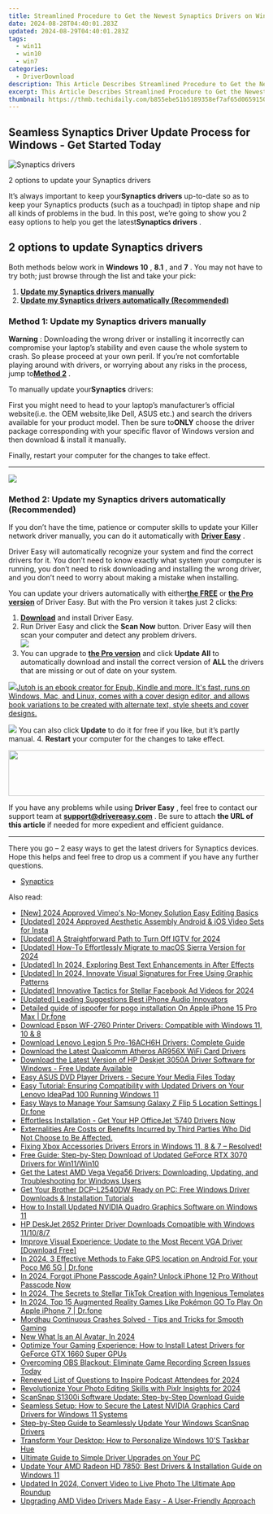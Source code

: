 ```yaml
---
title: Streamlined Procedure to Get the Newest Synaptics Drivers on Windows!
date: 2024-08-28T04:40:01.283Z
updated: 2024-08-29T04:40:01.283Z
tags:
  - win11
  - win10
  - win7
categories:
  - DriverDownload
description: This Article Describes Streamlined Procedure to Get the Newest Synaptics Drivers on Windows!
excerpt: This Article Describes Streamlined Procedure to Get the Newest Synaptics Drivers on Windows!
thumbnail: https://thmb.techidaily.com/b855ebe51b5189358ef7af65d06591503136d0471619c6e6540592a14f8eb424.jpg
---
```


## Seamless Synaptics Driver Update Process for Windows - Get Started Today

![Synaptics drivers ](https://images.drivereasy.com/wp-content/uploads/2018/12/img_5c048f1b435b6.jpg)

 2 options to update your Synaptics drivers

 It’s always important to keep your**Synaptics drivers** up-to-date so as to keep your Synaptics products (such as a touchpad) in tiptop shape and nip all kinds of problems in the bud. In this post, we’re going to show you 2 easy options to help you get the latest**Synaptics drivers** .

## 2 options to update Synaptics drivers

 Both methods below work in **Windows 10** , **8.1** , and **7** . You may not have to try both; just browse through the list and take your pick:

1. [**Update my Synaptics drivers manually**](https://tools.techidaily.com/drivereasy/download/)
2. [**Update my Synaptics drivers automatically (Recommended)**](https://tools.techidaily.com/drivereasy/download/)

### **Method 1: Update my Synaptics drivers manually**

**Warning** : Downloading the wrong driver or installing it incorrectly can compromise your laptop’s stability and even cause the whole system to crash. So please proceed at your own peril. If you’re not comfortable playing around with drivers, or worrying about any risks in the process, jump to[**Method 2**](https://tools.techidaily.com/drivereasy/download/) .

 To manually update your**Synaptics** drivers:

 First you might need to head to your laptop’s manufacturer’s official website(i.e. the OEM website,like Dell, ASUS etc.) and search the drivers available for your product model. Then  be sure to**ONLY** choose the driver package corresponding with your specific flavor of Windows version and then download & install it manually.

 Finally, restart your computer for the changes to take effect.  

---

<!-- affiliate ads begin -->
<a href="https://secure.2checkout.com/order/checkout.php?PRODS=4620780&QTY=1&AFFILIATE=108875&CART=1"><img src="https://secure.avangate.com/images/merchant/07dd4d5a72f5740ef0f035f201951476/728__90banner.jpg" border="0"></a>
<!-- affiliate ads end -->
### **Method 2: Update my Synaptics drivers automatically (Recommended)**

 If you don’t have the time, patience or computer skills to update your Killer network  driver manually, you can do it automatically with **[Driver Easy](https://tools.techidaily.com/drivereasy/download/)**  .

 Driver Easy will automatically recognize your system and find the correct drivers for it. You don’t need to know exactly what system your computer is running, you don’t need to risk downloading and installing the wrong driver, and you don’t need to worry about making a mistake when installing.

 You can update your drivers automatically with either[**the FREE**](https://tools.techidaily.com/drivereasy/download/) or **[the Pro version](https://tools.techidaily.com/drivereasy/download/)**  of Driver Easy. But with the Pro version it takes just 2 clicks:

1. [**Download**](https://tools.techidaily.com/drivereasy/download/)  and install Driver Easy.
2. Run Driver Easy and click the **Scan Now** button. Driver Easy will then scan your computer and detect any problem drivers.  
![](https://images.drivereasy.com/wp-content/uploads/2018/07/img_5b5aefd675a7c.jpg)
3. You can upgrade to **[the Pro version](https://tools.techidaily.com/drivereasy/download/)**  and click **Update All** to automatically download and install the correct version of **ALL**  the drivers that are missing or out of date on your system.  
<!-- affiliate ads begin -->
<a href="https://secure.2checkout.com/order/checkout.php?PRODS=4694919&QTY=1&AFFILIATE=108875&CART=1"><img src="https://secure.avangate.com/images/merchant/bccefcc1b1eee9eca3ae4f5c1a281482/products/jutoh-logo-1200x1600.jpg" border="0">Jutoh is an ebook creator for Epub, Kindle and more. It's fast, runs on Windows, Mac, and Linux, comes with a cover design editor, and allows book variations to be created with alternate text, style sheets and cover designs. </a>
<!-- affiliate ads end -->
![](https://images.drivereasy.com/wp-content/uploads/2018/10/img_5bb5bf49744f0.jpg) You can also click **Update** to do it for free if you like, but it’s partly manual.
4. **Restart**   your computer for the changes to take effect.
<!-- affiliate ads begin -->
<a href="https://vapordna.pxf.io/c/5597632/1494880/17238" target="_top" id="1494880"><img src="//a.impactradius-go.com/display-ad/17238-1494880" border="0" alt="" width="728" height="90"/></a><img height="0" width="0" src="https://imp.pxf.io/i/5597632/1494880/17238" style="position:absolute;visibility:hidden;" border="0" />
<!-- affiliate ads end -->

 If you have any problems while using **Driver Easy** , feel free to contact our support team at **<support@drivereasy.com>** . Be sure to attach **the URL of this article** if needed for more expedient and efficient guidance.

---

 There you go – 2 easy ways to get the latest drivers for Synaptics devices. Hope this helps and feel free to drop us a comment if you have any further questions.

* [Synaptics](https://tools.techidaily.com/drivereasy/download/)

<ins class="adsbygoogle"
     style="display:block"
     data-ad-format="autorelaxed"
     data-ad-client="ca-pub-7571918770474297"
     data-ad-slot="1223367746"></ins>



<ins class="adsbygoogle"
     style="display:block"
     data-ad-client="ca-pub-7571918770474297"
     data-ad-slot="8358498916"
     data-ad-format="auto"
     data-full-width-responsive="true"></ins>

<span class="atpl-alsoreadstyle">Also read:</span>
<div><ul>
<li><a href="https://vimeo-videos.techidaily.com/new-2024-approved-vimeos-no-money-solution-easy-editing-basics/"><u>[New] 2024 Approved  Vimeo's No-Money Solution  Easy Editing Basics</u></a></li>
<li><a href="https://instagram-video-recordings.techidaily.com/updated-2024-approved-aesthetic-assembly-android-and-ios-video-sets-for-insta/"><u>[Updated] 2024 Approved  Aesthetic Assembly  Android & iOS Video Sets for Insta</u></a></li>
<li><a href="https://instagram-video-files.techidaily.com/updated-a-straightforward-path-to-turn-off-igtv-for-2024/"><u>[Updated] A Straightforward Path to Turn Off IGTV for 2024</u></a></li>
<li><a href="https://fox-friendly.techidaily.com/updated-how-to-effortlessly-migrate-to-macos-sierra-version-for-2024/"><u>[Updated] How-To  Effortlessly Migrate to macOS Sierra Version for 2024</u></a></li>
<li><a href="https://fox-hovers.techidaily.com/updated-in-2024-exploring-best-text-enhancements-in-after-effects/"><u>[Updated] In 2024, Exploring Best Text Enhancements in After Effects</u></a></li>
<li><a href="https://fox-friendly.techidaily.com/updated-in-2024-innovate-visual-signatures-for-free-using-graphic-patterns/"><u>[Updated] In 2024, Innovate Visual Signatures for Free Using Graphic Patterns</u></a></li>
<li><a href="https://facebook-video-content.techidaily.com/updated-innovative-tactics-for-stellar-facebook-ad-videos-for-2024/"><u>[Updated] Innovative Tactics for Stellar Facebook Ad Videos for 2024</u></a></li>
<li><a href="https://extra-skills.techidaily.com/updated-leading-suggestions-best-iphone-audio-innovators/"><u>[Updated] Leading Suggestions  Best iPhone Audio Innovators</u></a></li>
<li><a href="https://ios-pokemon-go.techidaily.com/detailed-guide-of-ispoofer-for-pogo-installation-on-apple-iphone-15-pro-max-drfone-by-drfone-virtual-ios/"><u>Detailed guide of ispoofer for pogo installation On Apple iPhone 15 Pro Max | Dr.fone</u></a></li>
<li><a href="https://win-amazing.techidaily.com/download-epson-wf-2760-printer-drivers-compatible-with-windows-11-10-and-8/"><u>Download Epson WF-2760 Printer Drivers: Compatible with Windows 11, 10 & 8</u></a></li>
<li><a href="https://win-amazing.techidaily.com/download-lenovo-legion-5-pro-16ach6h-drivers-complete-guide/"><u>Download Lenovo Legion 5 Pro-16ACH6H Drivers: Complete Guide</u></a></li>
<li><a href="https://win-amazing.techidaily.com/download-the-latest-qualcomm-atheros-ar956x-wifi-card-drivers/"><u>Download the Latest Qualcomm Atheros AR956X WiFi Card Drivers</u></a></li>
<li><a href="https://win-amazing.techidaily.com/download-the-latest-version-of-hp-deskjet-3050a-driver-software-for-windows-free-update-available/"><u>Download the Latest Version of HP Deskjet 3050A Driver Software for Windows - Free Update Available</u></a></li>
<li><a href="https://win-amazing.techidaily.com/easy-asus-dvd-player-drivers-secure-your-media-files-today/"><u>Easy ASUS DVD Player Drivers - Secure Your Media Files Today</u></a></li>
<li><a href="https://win-amazing.techidaily.com/easy-tutorial-ensuring-compatibility-with-updated-drivers-on-your-lenovo-ideapad-100-running-windows-11/"><u>Easy Tutorial: Ensuring Compatibility with Updated Drivers on Your Lenovo IdeaPad 100 Running Windows 11</u></a></li>
<li><a href="https://android-location.techidaily.com/easy-ways-to-manage-your-samsung-galaxy-z-flip-5-location-settings-drfone-by-drfone-virtual/"><u>Easy Ways to Manage Your Samsung Galaxy Z Flip 5 Location Settings | Dr.fone</u></a></li>
<li><a href="https://win-amazing.techidaily.com/1722974784178-effortless-installation-get-your-hp-officejet-5740-drivers-now/"><u>Effortless Installation - Get Your HP OfficeJet ˈ5740 Drivers Now</u></a></li>
<li><a href="https://win-amazing.techidaily.com/externalities-are-costs-or-benefits-incurred-by-third-parties-who-did-not-choose-to-be-affected/"><u>Externalities Are Costs or Benefits Incurred by Third Parties Who Did Not Choose to Be Affected.</u></a></li>
<li><a href="https://win-amazing.techidaily.com/fixing-xbox-accessories-drivers-errors-in-windows-11-8-and-7-resolved/"><u>Fixing Xbox Accessories Drivers Errors in Windows 11, 8 & 7 – Resolved!</u></a></li>
<li><a href="https://win-amazing.techidaily.com/free-guide-step-by-step-download-of-updated-geforce-rtx-3070-drivers-for-win11win10/"><u>Free Guide: Step-by-Step Download of Updated GeForce RTX 3070 Drivers for Win11/Win10</u></a></li>
<li><a href="https://win-amazing.techidaily.com/get-the-latest-amd-vega-vega56-drivers-downloading-updating-and-troubleshooting-for-windows-users/"><u>Get the Latest AMD Vega Vega56 Drivers: Downloading, Updating, and Troubleshooting for Windows Users</u></a></li>
<li><a href="https://win-amazing.techidaily.com/get-your-brother-dcp-l2540dw-ready-on-pc-free-windows-driver-downloads-and-installation-tutorials/"><u>Get Your Brother DCP-L2540DW Ready on PC: Free Windows Driver Downloads & Installation Tutorials</u></a></li>
<li><a href="https://win-amazing.techidaily.com/how-to-install-updated-nvidia-quadro-graphics-software-on-windows-11/"><u>How to Install Updated NVIDIA Quadro Graphics Software on Windows 11</u></a></li>
<li><a href="https://win-amazing.techidaily.com/hp-deskjet-2652-printer-driver-downloads-compatible-with-windows-111087/"><u>HP DeskJet 2652 Printer Driver Downloads Compatible with Windows 11/10/8/7</u></a></li>
<li><a href="https://win-amazing.techidaily.com/improve-visual-experience-update-to-the-most-recent-vga-driver-download-free/"><u>Improve Visual Experience: Update to the Most Recent VGA Driver [Download Free]</u></a></li>
<li><a href="https://android-location.techidaily.com/in-2024-3-effective-methods-to-fake-gps-location-on-android-for-your-poco-m6-5g-drfone-by-drfone-virtual/"><u>In 2024, 3 Effective Methods to Fake GPS location on Android For your Poco M6 5G | Dr.fone</u></a></li>
<li><a href="https://ios-unlock.techidaily.com/in-2024-forgot-iphone-passcode-again-unlock-iphone-12-pro-without-passcode-now-by-drfone-ios/"><u>In 2024, Forgot iPhone Passcode Again? Unlock iPhone 12 Pro Without Passcode Now</u></a></li>
<li><a href="https://tiktok-videos.techidaily.com/in-2024-the-secrets-to-stellar-tiktok-creation-with-ingenious-templates/"><u>In 2024, The Secrets to Stellar TikTok Creation with Ingenious Templates</u></a></li>
<li><a href="https://ios-pokemon-go.techidaily.com/in-2024-top-15-augmented-reality-games-like-pokemon-go-to-play-on-apple-iphone-7-drfone-by-drfone-virtual-ios/"><u>In 2024, Top 15 Augmented Reality Games Like Pokémon GO To Play On Apple iPhone 7 | Dr.fone</u></a></li>
<li><a href="https://program-issues.techidaily.com/mordhau-continuous-crashes-solved-tips-and-tricks-for-smooth-gaming/"><u>Mordhau Continuous Crashes Solved - Tips and Tricks for Smooth Gaming</u></a></li>
<li><a href="https://ai-topics.techidaily.com/new-what-is-an-ai-avatar-in-2024/"><u>New What Is an AI Avatar, In 2024</u></a></li>
<li><a href="https://win-amazing.techidaily.com/optimize-your-gaming-experience-how-to-install-latest-drivers-for-geforce-gtx-1660-super-gpus/"><u>Optimize Your Gaming Experience: How to Install Latest Drivers for GeForce GTX 1660 Super GPUs</u></a></li>
<li><a href="https://win-howtos.techidaily.com/overcoming-obs-blackout-eliminate-game-recording-screen-issues-today/"><u>Overcoming OBS Blackout: Eliminate Game Recording Screen Issues Today</u></a></li>
<li><a href="https://extra-guidance.techidaily.com/renewed-list-of-questions-to-inspire-podcast-attendees-for-2024/"><u>Renewed List of Questions to Inspire Podcast Attendees for 2024</u></a></li>
<li><a href="https://extra-guidance.techidaily.com/revolutionize-your-photo-editing-skills-with-pixlr-insights-for-2024/"><u>Revolutionize Your Photo Editing Skills with Pixlr Insights for 2024</u></a></li>
<li><a href="https://win-amazing.techidaily.com/scansnap-s1300i-software-update-step-by-step-download-guide/"><u>ScanSnap S1300i Software Update: Step-by-Step Download Guide</u></a></li>
<li><a href="https://win-amazing.techidaily.com/seamless-setup-how-to-secure-the-latest-nvidia-graphics-card-drivers-for-windows-11-systems/"><u>Seamless Setup: How to Secure the Latest NVIDIA Graphics Card Drivers for Windows 11 Systems</u></a></li>
<li><a href="https://win-amazing.techidaily.com/step-by-step-guide-to-seamlessly-update-your-windows-scansnap-drivers/"><u>Step-by-Step Guide to Seamlessly Update Your Windows ScanSnap Drivers</u></a></li>
<li><a href="https://tech-recovery.techidaily.com/transform-your-desktop-how-to-personalize-windows-10s-taskbar-hue/"><u>Transform Your Desktop: How to Personalize Windows 10'S Taskbar Hue</u></a></li>
<li><a href="https://win-amazing.techidaily.com/ultimate-guide-to-simple-driver-upgrades-on-your-pc/"><u>Ultimate Guide to Simple Driver Upgrades on Your PC</u></a></li>
<li><a href="https://win-amazing.techidaily.com/update-your-amd-radeon-hd-7850-best-drivers-and-installation-guide-on-windows-11/"><u>Update Your AMD Radeon HD 7850: Best Drivers & Installation Guide on Windows 11</u></a></li>
<li><a href="https://smart-video-editing.techidaily.com/updated-in-2024-convert-video-to-live-photo-the-ultimate-app-roundup/"><u>Updated In 2024, Convert Video to Live Photo The Ultimate App Roundup</u></a></li>
<li><a href="https://win-amazing.techidaily.com/upgrading-amd-video-drivers-made-easy-a-user-friendly-approach/"><u>Upgrading AMD Video Drivers Made Easy - A User-Friendly Approach</u></a></li>
</ul></div>
